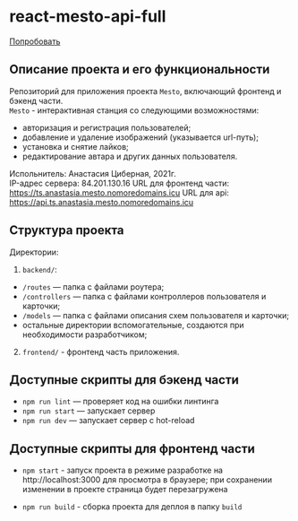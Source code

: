 # react-mesto-api-full

[Попробовать](https://ts.anastasia.mesto.nomoredomains.icu/ "cсылка на сайт, размещенный на Яндекс.Облаке")   

## Описание проекта и его функциональности
Репозиторий для приложения проекта `Mesto`, включающий фронтенд и бэкенд части.   
`Mesto` - интерактивная станция со следующими возможностями:   
- авторизация и регистрация пользователей;   
- добавление и удаление изображений (указывается url-путь);   
- установка и снятие лайков;   
- редактирование автара и других данных пользователя.   

Испольнитель: Анастасия Циберная, 2021г.   
IP-адрес сервера: 84.201.130.16
URL для фронтенд части: https://ts.anastasia.mesto.nomoredomains.icu
URL для api: https://api.ts.anastasia.mesto.nomoredomains.icu

## Структура проекта
Директории:   
1. `backend/`:   
- `/routes` — папка с файлами роутера;   
- `/controllers` — папка с файлами контроллеров пользователя и карточки;   
- `/models` — папка с файлами описания схем пользователя и карточки;   
- остальные директории вспомогательные, создаются при необходимости разработчиком;   

2. `frontend/` - фронтенд часть приложения.   

## Доступные скрипты для бэкенд части

* `npm run lint` — проверяет код на ошибки линтинга   
* `npm run start` — запускает сервер   
* `npm run dev` — запускает сервер с hot-reload   

## Доступные скрипты для фронтенд части

* `npm start` - запуск проекта в режиме разработке на http://localhost:3000 для просмотра в браузере; при сохранении изменении в проекте страница будет перезагружена   

* `npm run build` - сборка проекта для деплоя в папку `build`   
